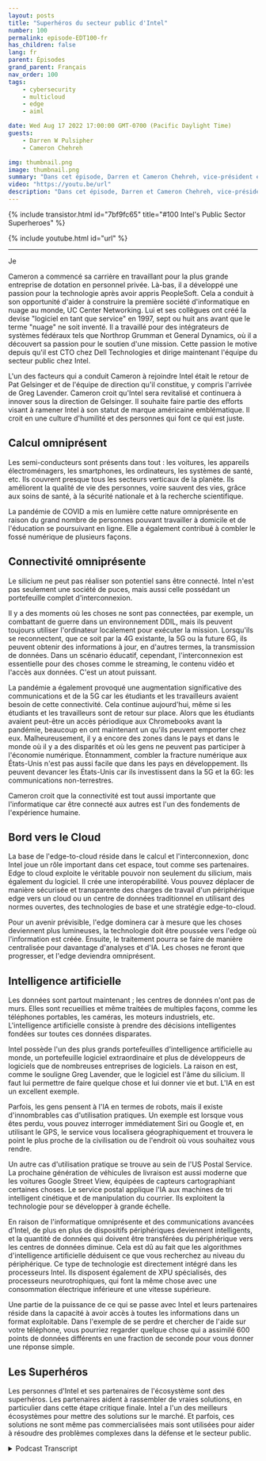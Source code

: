 ```yaml
---
layout: posts
title: "Superhéros du secteur public d'Intel"
number: 100
permalink: episode-EDT100-fr
has_children: false
lang: fr
parent: Épisodes
grand_parent: Français
nav_order: 100
tags:
    - cybersecurity
    - multicloud
    - edge
    - aiml

date: Wed Aug 17 2022 17:00:00 GMT-0700 (Pacific Daylight Time)
guests:
    - Darren W Pulsipher
    - Cameron Chehreh

img: thumbnail.png
image: thumbnail.png
summary: "Dans cet épisode, Darren et Cameron Chehreh, vice-président et directeur général du secteur public chez Intel, parlent des super pouvoirs d'Intel : l'informatique omniprésente, la connectivité omniprésente, le bord vers le cloud et l'intelligence artificielle."
video: "https://youtu.be/url"
description: "Dans cet épisode, Darren et Cameron Chehreh, vice-président et directeur général du secteur public chez Intel, parlent des super pouvoirs d'Intel : l'informatique omniprésente, la connectivité omniprésente, le bord vers le cloud et l'intelligence artificielle."
---
```


<div>
{% include transistor.html id="7bf9fc65" title="#100 Intel's Public Sector Superheroes" %}

{% include youtube.html id="url" %}
</div>

---

Je

Cameron a commencé sa carrière en travaillant pour la plus grande entreprise de dotation en personnel privée. Là-bas, il a développé une passion pour la technologie après avoir appris PeopleSoft. Cela a conduit à son opportunité d'aider à construire la première société d'informatique en nuage au monde, UC Center Networking. Lui et ses collègues ont créé la devise "logiciel en tant que service" en 1997, sept ou huit ans avant que le terme "nuage" ne soit inventé. Il a travaillé pour des intégrateurs de systèmes fédéraux tels que Northrop Grumman et General Dynamics, où il a découvert sa passion pour le soutien d'une mission. Cette passion le motive depuis qu'il est CTO chez Dell Technologies et dirige maintenant l'équipe du secteur public chez Intel.

L'un des facteurs qui a conduit Cameron à rejoindre Intel était le retour de Pat Gelsinger et de l'équipe de direction qu'il constitue, y compris l'arrivée de Greg Lavender. Cameron croit qu'Intel sera revitalisé et continuera à innover sous la direction de Gelsinger. Il souhaite faire partie des efforts visant à ramener Intel à son statut de marque américaine emblématique. Il croit en une culture d'humilité et des personnes qui font ce qui est juste.

## Calcul omniprésent

Les semi-conducteurs sont présents dans tout : les voitures, les appareils électroménagers, les smartphones, les ordinateurs, les systèmes de santé, etc. Ils couvrent presque tous les secteurs verticaux de la planète. Ils améliorent la qualité de vie des personnes, voire sauvent des vies, grâce aux soins de santé, à la sécurité nationale et à la recherche scientifique.

La pandémie de COVID a mis en lumière cette nature omniprésente en raison du grand nombre de personnes pouvant travailler à domicile et de l'éducation se poursuivant en ligne. Elle a également contribué à combler le fossé numérique de plusieurs façons.

## Connectivité omniprésente

Le silicium ne peut pas réaliser son potentiel sans être connecté. Intel n'est pas seulement une société de puces, mais aussi celle possédant un portefeuille complet d'interconnexion.

Il y a des moments où les choses ne sont pas connectées, par exemple, un combattant de guerre dans un environnement DDIL, mais ils peuvent toujours utiliser l'ordinateur localement pour exécuter la mission. Lorsqu'ils se reconnectent, que ce soit par la 4G existante, la 5G ou la future 6G, ils peuvent obtenir des informations à jour, en d'autres termes, la transmission de données. Dans un scénario éducatif, cependant, l'interconnexion est essentielle pour des choses comme le streaming, le contenu vidéo et l'accès aux données. C'est un atout puissant.

La pandémie a également provoqué une augmentation significative des communications et de la 5G car les étudiants et les travailleurs avaient besoin de cette connectivité. Cela continue aujourd'hui, même si les étudiants et les travailleurs sont de retour sur place. Alors que les étudiants avaient peut-être un accès périodique aux Chromebooks avant la pandémie, beaucoup en ont maintenant un qu'ils peuvent emporter chez eux. Malheureusement, il y a encore des zones dans le pays et dans le monde où il y a des disparités et où les gens ne peuvent pas participer à l'économie numérique. Étonnamment, combler la fracture numérique aux États-Unis n'est pas aussi facile que dans les pays en développement. Ils peuvent devancer les États-Unis car ils investissent dans la 5G et la 6G: les communications non-terrestres.

Cameron croit que la connectivité est tout aussi importante que l'informatique car être connecté aux autres est l'un des fondements de l'expérience humaine.

## Bord vers le Cloud

La base de l'edge-to-cloud réside dans le calcul et l'interconnexion, donc Intel joue un rôle important dans cet espace, tout comme ses partenaires. Edge to cloud exploite le véritable pouvoir non seulement du silicium, mais également du logiciel. Il crée une interopérabilité. Vous pouvez déplacer de manière sécurisée et transparente des charges de travail d'un périphérique edge vers un cloud ou un centre de données traditionnel en utilisant des normes ouvertes, des technologies de base et une stratégie edge-to-cloud.

Pour un avenir prévisible, l'edge dominera car à mesure que les choses deviennent plus lumineuses, la technologie doit être poussée vers l'edge où l'information est créée. Ensuite, le traitement pourra se faire de manière centralisée pour davantage d'analyses et d'IA. Les choses ne feront que progresser, et l'edge deviendra omniprésent.

## Intelligence artificielle

Les données sont partout maintenant ; les centres de données n'ont pas de murs. Elles sont recueillies et même traitées de multiples façons, comme les téléphones portables, les caméras, les moteurs industriels, etc. L'intelligence artificielle consiste à prendre des décisions intelligentes fondées sur toutes ces données disparates.

Intel possède l'un des plus grands portefeuilles d'intelligence artificielle au monde, un portefeuille logiciel extraordinaire et plus de développeurs de logiciels que de nombreuses entreprises de logiciels. La raison en est, comme le souligne Greg Lavender, que le logiciel est l'âme du silicium. Il faut lui permettre de faire quelque chose et lui donner vie et but. L'IA en est un excellent exemple.

Parfois, les gens pensent à l'IA en termes de robots, mais il existe d'innombrables cas d'utilisation pratiques. Un exemple est lorsque vous êtes perdu, vous pouvez interroger immédiatement Siri ou Google et, en utilisant le GPS, le service vous localisera géographiquement et trouvera le point le plus proche de la civilisation ou de l'endroit où vous souhaitez vous rendre.

Un autre cas d'utilisation pratique se trouve au sein de l'US Postal Service. La prochaine génération de véhicules de livraison est aussi moderne que les voitures Google Street View, équipées de capteurs cartographiant certaines choses. Le service postal applique l'IA aux machines de tri intelligent cinétique et de manipulation du courrier. Ils exploitent la technologie pour se développer à grande échelle.

En raison de l'informatique omniprésente et des communications avancées d'Intel, de plus en plus de dispositifs périphériques deviennent intelligents, et la quantité de données qui doivent être transférées du périphérique vers les centres de données diminue. Cela est dû au fait que les algorithmes d'intelligence artificielle déduisent ce que vous recherchez au niveau du périphérique. Ce type de technologie est directement intégré dans les processeurs Intel. Ils disposent également de XPU spécialisés, des processeurs neurotrophiques, qui font la même chose avec une consommation électrique inférieure et une vitesse supérieure.

Une partie de la puissance de ce qui se passe avec Intel et leurs partenaires réside dans la capacité à avoir accès à toutes les informations dans un format exploitable. Dans l'exemple de se perdre et chercher de l'aide sur votre téléphone, vous pourriez regarder quelque chose qui a assimilé 600 points de données différents en une fraction de seconde pour vous donner une réponse simple.

## Les Superhéros

Les personnes d'Intel et ses partenaires de l'écosystème sont des superhéros. Les partenaires aident à rassembler de vraies solutions, en particulier dans cette étape critique finale. Intel a l'un des meilleurs écosystèmes pour mettre des solutions sur le marché. Et parfois, ces solutions ne sont même pas commercialisées mais sont utilisées pour aider à résoudre des problèmes complexes dans la défense et le secteur public.



<details>
<summary> Podcast Transcript </summary>

<p></p>

</details>

